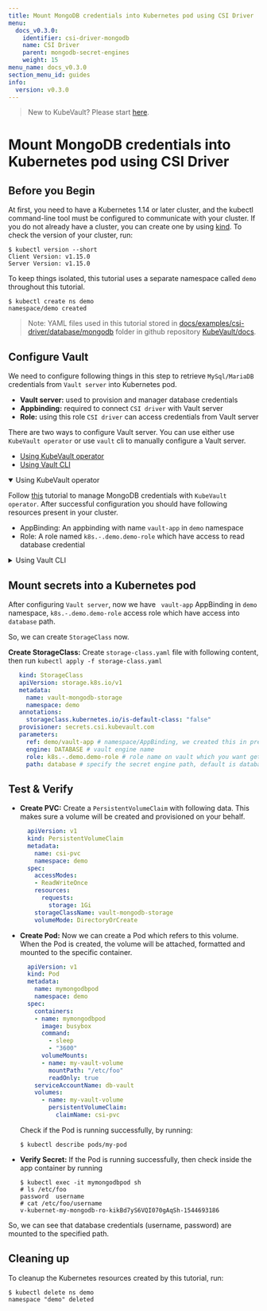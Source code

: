 ```yaml
---
title: Mount MongoDB credentials into Kubernetes pod using CSI Driver
menu:
  docs_v0.3.0:
    identifier: csi-driver-mongodb
    name: CSI Driver
    parent: mongodb-secret-engines
    weight: 15
menu_name: docs_v0.3.0
section_menu_id: guides
info:
  version: v0.3.0
---
```


> New to KubeVault? Please start [here](/docs/v0.3.0/concepts/README).

# Mount MongoDB credentials into Kubernetes pod using CSI Driver

## Before you Begin

At first, you need to have a Kubernetes 1.14 or later cluster, and the kubectl command-line tool must be configured to communicate with your cluster. If you do not already have a cluster, you can create one by using [kind](https://kind.sigs.k8s.io/docs/user/quick-start/). To check the version of your cluster, run:

```console
$ kubectl version --short
Client Version: v1.15.0
Server Version: v1.15.0
```

To keep things isolated, this tutorial uses a separate namespace called `demo` throughout this tutorial.

```console
$ kubectl create ns demo
namespace/demo created
```

>Note: YAML files used in this tutorial stored in [docs/examples/csi-driver/database/mongodb](https://github.com/kubevault/docs/tree/master/docs/examples/csi-driver/database/mongodb) folder in github repository [KubeVault/docs](https://github.com/kubevault/docs).

## Configure Vault

We need to configure following things in this step to retrieve `MySql/MariaDB` credentials from `Vault server` into Kubernetes pod.

- **Vault server:** used to provision and manager database credentials
- **Appbinding:** required to connect `CSI driver` with Vault server
- **Role:** using this role `CSI driver` can access credentials from Vault server

There are two ways to configure Vault server. You can use either use `KubeVault operator` or use `vault` cli to manually configure a Vault server.

<ul class="nav nav-tabs" id="conceptsTab" role="tablist">
  <li class="nav-item">
    <a class="nav-link active" id="operator-tab" data-toggle="tab" href="#operator" role="tab" aria-controls="operator" aria-selected="true">Using KubeVault operator</a>
  </li>
  <li class="nav-item">
    <a class="nav-link" id="csi-driver-tab" data-toggle="tab" href="#csi-driver" role="tab" aria-controls="csi-driver" aria-selected="false">Using Vault CLI</a>
  </li>
</ul>
<div class="tab-content" id="conceptsTabContent">
  <details open class="tab-pane fade show active" id="operator" role="tabpanel" aria-labelledby="operator-tab">

<summary>Using KubeVault operator</summary>

Follow [this](/docs/v0.3.0/guides/secret-engines/mongodb/overview) tutorial to manage MongoDB credentials with `KubeVault operator`. After successful configuration you should have following resources present in your cluster.

- AppBinding: An appbinding with name `vault-app` in `demo` namespace
- Role: A role named `k8s.-.demo.demo-role` which have access to read database credential

</details>
<details class="tab-pane fade" id="csi-driver" role="tabpanel" aria-labelledby="csi-driver-tab">

<summary>Using Vault CLI</summary>

You can use Vault cli to manually configure an existing Vault server. The Vault server may be running inside a Kubernetes cluster or running outside a Kubernetes cluster. If you don't have a Vault server, you can deploy one by running the following command:

    ```console
    $ kubectl apply -f https://github.com/kubevault/docs/raw/{{< param "info.version" >}}/docs/examples/csi-driver/vault-install.yaml
    service/vault created
    statefulset.apps/vault created
    ```

To use secret from `database` engine, you have to do following things.

1. **Enable `database` Engine:** To enable `database` secret engine run the following command.

    ```console
    $ vault secrets enable database
    Success! Enabled the database secrets engine at: database/
    ```

2. **Create Engine Policy:**  To read database credentials from engine, we need to create a policy with `read` capability. Create a `policy.hcl` file and write the following content:

    ```yaml
    # capability of get secret
    path "database/creds/*" {
      capabilities = ["read"]
    }
    ```

    Write this policy into vault naming `test-policy` with following command:

    ```console
    $ vault policy write test-policy policy.hcl
    Success! Uploaded policy: test-policy
    ```

3. **Write Secret on Vault:** Configure Vault with the proper plugin and connection information by running:

    ```console
    $ vault write database/config/my-mongodb-database \
        plugin_name=mongodb-database-plugin \
        allowed_roles="k8s.-.demo.demo-role" \
        connection_url="mongodb://{{username}}:{{password}}@mongodb.acme.com:27017/admin?ssl=true" \
        username="admin" \
        password="Password!"
    ```

4. **Write a DATABASE role:** We need to configure a role that maps a name in Vault to an SQL statement to execute to create the database credential:

    ```console
    $ vault write database/roles/k8s.-.demo.demo-role \
        db_name=my-mongodb-database \
        creation_statements='{ "db": "admin", "roles": [{ "role": "readWrite" }, {"role": "read", "db": "foo"}] }' \
        default_ttl="1h" \
        max_ttl="24h"
    Success! Data written to: database/roles/k8s.-.demo.demo-role
    ```

    Here, `k8s.-.demo.demo-role` will be treated as secret name on storage class.

## Configure Cluster

1. **Create Service Account:** Create `service.yaml` file with following content:

    ```yaml
        apiVersion: rbac.authorization.k8s.io/v1beta1
        kind: ClusterRoleBinding
        metadata:
          name: role-dbcreds-binding
          namespace: demo
        roleRef:
          apiGroup: rbac.authorization.k8s.io
          kind: ClusterRole
          name: system:auth-delegator
        subjects:
        - kind: ServiceAccount
          name: db-vault
          namespace: demo
        ---
        apiVersion: v1
        kind: ServiceAccount
        metadata:
          name: db-vault
          namespace: demo
    ```

    After that, run `kubectl apply -f service.yaml` to create a service account.

2. **Enable Kubernetes Auth:**  To enable Kubernetes auth backend, we need to extract the token reviewer JWT, Kubernetes CA certificate and Kubernetes host information.

    ```console
    export VAULT_SA_NAME=$(kubectl get sa db-vault -n demo -o jsonpath="{.secrets[*]['name']}")

    export SA_JWT_TOKEN=$(kubectl get secret $VAULT_SA_NAME -n demo -o jsonpath="{.data.token}" | base64 --decode; echo)

    export SA_CA_CRT=$(kubectl get secret $VAULT_SA_NAME -n demo -o jsonpath="{.data['ca\.crt']}" | base64 --decode; echo)

    export K8S_HOST=<host-ip>
    export K8s_PORT=6443
    ```

    Now, we can enable the Kubernetes authentication back-end and create a Vault named role that is attached to this service account. Run:

    ```console
    $ vault auth enable kubernetes
    Success! Enabled Kubernetes auth method at: kubernetes/

    $ vault write auth/kubernetes/config \
        token_reviewer_jwt="$SA_JWT_TOKEN" \
        kubernetes_host="https://$K8S_HOST:$K8s_PORT" \
        kubernetes_ca_cert="$SA_CA_CRT"
    Success! Data written to: auth/kubernetes/config

    $ vault write auth/kubernetes/role/db-cred-role \
        bound_service_account_names=db-vault \
        bound_service_account_namespaces=demo \
        policies=test-policy \
        ttl=24h
    Success! Data written to: auth/kubernetes/role/db-cred-role
    ```

    Here, `db-cred-role` is the name of the role.

3. **Create AppBinding:** To connect CSI driver with Vault, we need to create an `AppBinding`. First we need to make sure, if `AppBinding` CRD is installed in your cluster by running:

    ```console
    $ kubectl get crd -l app=catalog
    NAME                                          CREATED AT
    appbindings.appcatalog.appscode.com           2018-12-12T06:09:34Z
    ```

   If you don't see that CRD, you can register it via the following command:

    ```console
    $ kubectl apply -f https://github.com/kmodules/custom-resources/raw/master/api/crds/appbinding.yaml
    ```

    If AppBinding CRD is installed, Create AppBinding with the following data:

    ```yaml
    apiVersion: appcatalog.appscode.com/v1alpha1
    kind: AppBinding
    metadata:
      name: vault-app
      namespace: demo
    spec:
    clientConfig:
      url: http://165.227.190.238:30001 # Replace this with Vault URL
    parameters:
      apiVersion: "kubevault.com/v1alpha1"
      kind: "VaultServerConfiguration"
      usePodServiceAccountForCSIDriver: true
      authPath: "kubernetes"
      policyControllerRole: db-cred-role # we created this in previous step
    ```

  </details>
</div>

## Mount secrets into a Kubernetes pod

After configuring `Vault server`, now we have ` vault-app` AppBinding in `demo` namespace, `k8s.-.demo.demo-role` access role which have access into `database` path.

So, we can create `StorageClass` now.

**Create StorageClass:** Create `storage-class.yaml` file with following content, then run `kubectl apply -f storage-class.yaml`

   ```yaml
      kind: StorageClass
      apiVersion: storage.k8s.io/v1
      metadata:
        name: vault-mongodb-storage
        namespace: demo
      annotations:
        storageclass.kubernetes.io/is-default-class: "false"
      provisioner: secrets.csi.kubevault.com
      parameters:
        ref: demo/vault-app # namespace/AppBinding, we created this in previous step
        engine: DATABASE # vault engine name
        role: k8s.-.demo.demo-role # role name on vault which you want get access
        path: database # specify the secret engine path, default is database
   ```

## Test & Verify

- **Create PVC:** Create a `PersistentVolumeClaim` with following data. This makes sure a volume will be created and provisioned on your behalf.

    ```yaml
      apiVersion: v1
      kind: PersistentVolumeClaim
      metadata:
        name: csi-pvc
        namespace: demo
      spec:
        accessModes:
        - ReadWriteOnce
        resources:
          requests:
            storage: 1Gi
        storageClassName: vault-mongodb-storage
        volumeMode: DirectoryOrCreate
    ```

- **Create Pod:** Now we can create a Pod which refers to this volume. When the Pod is created, the volume will be attached, formatted and mounted to the specific container.

    ```yaml
      apiVersion: v1
      kind: Pod
      metadata:
        name: mymongodbpod
        namespace: demo
      spec:
        containers:
        - name: mymongodbpod
          image: busybox
          command:
            - sleep
            - "3600"
          volumeMounts:
          - name: my-vault-volume
            mountPath: "/etc/foo"
            readOnly: true
        serviceAccountName: db-vault
        volumes:
          - name: my-vault-volume
            persistentVolumeClaim:
              claimName: csi-pvc
    ```

   Check if the Pod is running successfully, by running:

  ```console
  $ kubectl describe pods/my-pod
  ```

- **Verify Secret:** If the Pod is running successfully, then check inside the app container by running

    ```console
    $ kubectl exec -it mymongodbpod sh
    # ls /etc/foo
    password  username
    # cat /etc/foo/username
    v-kubernet-my-mongodb-ro-kikBd7yS6VQI070gAqSh-1544693186
    ```

 So, we can see that database credentials (username, password) are mounted to the specified path.

## Cleaning up

To cleanup the Kubernetes resources created by this tutorial, run:

```console
$ kubectl delete ns demo
namespace "demo" deleted
```